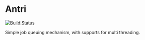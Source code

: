 # Antri

[![Build Status](https://travis-ci.org/alexwibowo/Antri.svg?branch=master)](https://travis-ci.org/alexwibowo/Antri)

Simple job queuing mechanism, with supports for multi threading.
